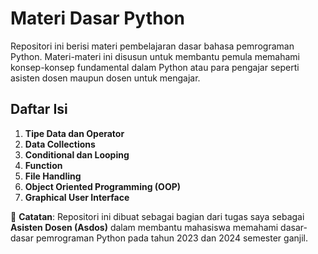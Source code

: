# Materi Dasar Python

Repositori ini berisi materi pembelajaran dasar bahasa pemrograman Python. Materi-materi ini disusun untuk membantu pemula memahami konsep-konsep fundamental dalam Python atau para pengajar seperti asisten dosen maupun dosen untuk mengajar.

## Daftar Isi
1. **Tipe Data dan Operator**
2. **Data Collections**
3. **Conditional dan Looping**
4. **Function**
5. **File Handling**
6. **Object Oriented Programming (OOP)**
7. **Graphical User Interface**

📌 **Catatan**: Repositori ini dibuat sebagai bagian dari tugas saya sebagai **Asisten Dosen (Asdos)** dalam membantu mahasiswa memahami dasar-dasar pemrograman Python pada tahun 2023 dan 2024 semester ganjil.
